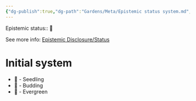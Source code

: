 ```yaml
---
{"dg-publish":true,"dg-path":"Gardens/Meta/Epistemic status system.md","permalink":"/gardens/meta/epistemic-status-system/","noteIcon":"","created":"","updated":""}
---
```


Epistemic status:: 🌿

See more info: [Epistemic Disclosure/Status](https://maggieappleton.com/epistemic-disclosure)
# Initial system

- 🌱 - Seedling
- 🌿 - Budding
- 🌳 - Evergreen